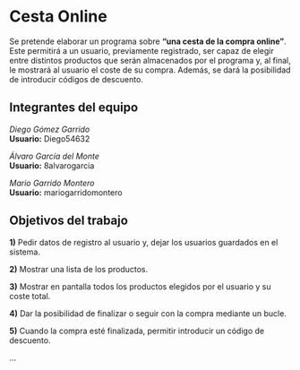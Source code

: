 # **Cesta Online**

Se pretende elaborar un programa  sobre **“una cesta de la compra online”**. Este permitirá a un usuario, previamente registrado, ser capaz de elegir entre distintos productos que serán almacenados por el programa y, al final, le mostrará al usuario el coste de su compra. Además, se dará la posibilidad de introducir códigos de descuento.


## Integrantes del equipo

_Diego Gómez Garrido_        
**Usuario:** Diego54632

_Álvaro García del Monte_    
**Usuario:** 8alvarogarcia

_Mario Garrido Montero_    
**Usuario:** mariogarridomontero

## Objetivos del trabajo

**1)** Pedir datos de registro al usuario y, dejar los usuarios guardados en el sistema.

**2)** Mostrar una lista de los productos.

**3)** Mostrar en pantalla todos los productos elegidos por el usuario y su coste total.

**4)** Dar la posibilidad de finalizar o seguir con la compra mediante un bucle.

**5)** Cuando la compra esté finalizada, permitir introducir un código de descuento.

...

